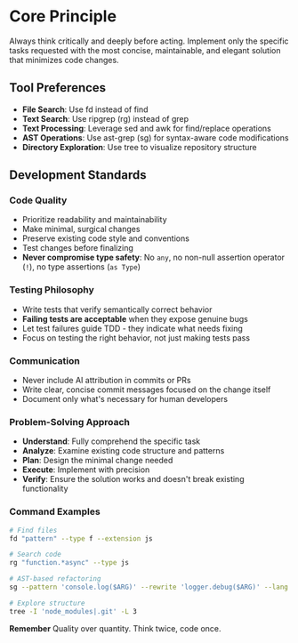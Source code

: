 
# **Core Principle**
Always think critically and deeply before acting. Implement only the specific tasks requested with the most concise, maintainable, and elegant solution that minimizes code changes.

## Tool Preferences
- **File Search**: Use fd instead of find
- **Text Search**: Use ripgrep (rg) instead of grep
- **Text Processing**: Leverage sed and awk for find/replace operations
- **AST Operations**: Use ast-grep (sg) for syntax-aware code modifications
- **Directory Exploration**: Use tree to visualize repository structure

## Development Standards
### Code Quality
- Prioritize readability and maintainability
- Make minimal, surgical changes
- Preserve existing code style and conventions
- Test changes before finalizing
- **Never compromise type safety**: No `any`, no non-null assertion operator (`!`), no type assertions (`as Type`)

### Testing Philosophy
- Write tests that verify semantically correct behavior
- **Failing tests are acceptable** when they expose genuine bugs
- Let test failures guide TDD - they indicate what needs fixing
- Focus on testing the right behavior, not just making tests pass

### Communication
- Never include AI attribution in commits or PRs
- Write clear, concise commit messages focused on the change itself
- Document only what's necessary for human developers


### Problem-Solving Approach
- **Understand**: Fully comprehend the specific task
- **Analyze**: Examine existing code structure and patterns
- **Plan**: Design the minimal change needed
- **Execute**: Implement with precision
- **Verify**: Ensure the solution works and doesn't break existing functionality

### Command Examples
```bash
# Find files
fd "pattern" --type f --extension js

# Search code
rg "function.*async" --type js

# AST-based refactoring
sg --pattern 'console.log($ARG)' --rewrite 'logger.debug($ARG)' --lang js

# Explore structure
tree -I 'node_modules|.git' -L 3
```

**Remember**
Quality over quantity. Think twice, code once.

